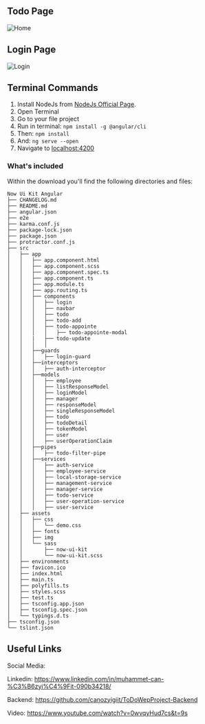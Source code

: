 

## Todo Page
![Home](https://github.com/canozyigiit/ToDoWebProjectAngular/blob/master/src/assets/img/toDoPage.png)
## Login Page
![Login](https://github.com/canozyigiit/ToDoWebProjectAngular/blob/master/src/assets/img/loginPage.png)
## Terminal Commands

1. Install NodeJs from [NodeJs Official Page](https://nodejs.org/en).
2. Open Terminal
3. Go to your file project
4. Run in terminal: ```npm install -g @angular/cli```
5. Then: ```npm install```
6. And: ```ng serve --open```
7. Navigate to [localhost:4200](localhost:4200)
### What's included

Within the download you'll find the following directories and files:

```
Now Ui Kit Angular
├── CHANGELOG.md
├── README.md
├── angular.json
├── e2e
├── karma.conf.js
├── package-lock.json
├── package.json
├── protractor.conf.js
├── src
│   ├── app
│   │   ├── app.component.html
│   │   ├── app.component.scss
│   │   ├── app.component.spec.ts
│   │   ├── app.component.ts
│   │   ├── app.module.ts
│   │   ├── app.routing.ts
│   │   ├── components
│   │   │   ├── login 
│   │   │   ├── navbar
│   │   │   ├── todo
│   │   │   ├── todo-add
│   │   │   ├── todo-appointe
│   │   │   │   ├── todo-appointe-modal
│   │   |   ├── todo-update
│   │   │   │
│   │   ├──guards
│   │   │   ├── login-guard
│   │   ├──interceptors
│   │   │   ├── auth-interceptor
│   │   ├──models
│   │   │   ├── employee    
│   │   │   ├── listResponseModel
│   │   │   ├── loginModel
│   │   │   ├── manager
│   │   │   ├── responseModel
│   │   │   ├── singleResponseModel
│   │   │   ├── todo
│   │   │   ├── todoDetail
│   │   │   ├── tokenModel
│   │   │   ├── user
│   │   │   ├── userOperationClaim
│   │   ├──pipes
│   │   │   ├── todo-filter-pipe   
│   │   ├──services
│   │   │   ├── auth-service    
│   │   │   ├── employee-service    
│   │   │   ├── local-storage-service    
│   │   │   ├── management-service    
│   │   │   ├── manager-service    
│   │   │   ├── todo-service    
│   │   │   ├── user-operation-service   
│   │   │   ├── user-service    
│   ├── assets
│   │   ├── css
│   │   │   └── demo.css
│   │   ├── fonts
│   │   ├── img
│   │   └── sass
│   │       ├── now-ui-kit
│   │       └── now-ui-kit.scss
│   ├── environments
│   ├── favicon.ico
│   ├── index.html
│   ├── main.ts
│   ├── polyfills.ts
│   ├── styles.scss
│   ├── test.ts
│   ├── tsconfig.app.json
│   ├── tsconfig.spec.json
│   └── typings.d.ts
├── tsconfig.json
└── tslint.json
```

## Useful Links

Social Media:

Linkedin: <https://www.linkedin.com/in/muhammet-can-%C3%B6zyi%C4%9Fit-090b34218/>

Backend: <https://github.com/canozyigiit/ToDoWepProject-Backend>

Video: <https://www.youtube.com/watch?v=0wvqyHud7cs&t=9s>
